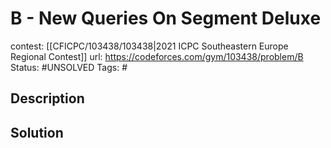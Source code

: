 # B - New Queries On Segment Deluxe

contest: [[CFICPC/103438/103438|2021 ICPC Southeastern Europe Regional Contest]]
url: https://codeforces.com/gym/103438/problem/B
Status: #UNSOLVED
Tags: #

## Description

## Solution

